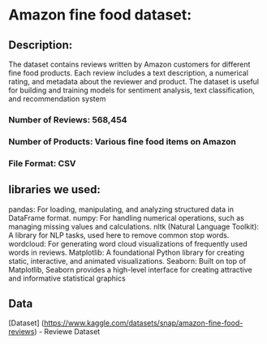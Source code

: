 # Amazon fine food dataset:

## Description:

The dataset contains reviews written by Amazon customers for different fine food products. Each review includes a text description, a numerical rating, and metadata about the reviewer and product. The dataset is useful for building and training models for sentiment analysis, text classification, and recommendation system

### Number of Reviews: 568,454
### Number of Products: Various fine food items on Amazon
### File Format: CSV

## libraries we used:
pandas: For loading, manipulating, and analyzing structured data in DataFrame format.
numpy: For handling numerical operations, such as managing missing values and calculations.
nltk (Natural Language Toolkit): A library for NLP tasks, used here to remove common stop words.
wordcloud: For generating word cloud visualizations of frequently used words in reviews.
Matplotlib: A foundational Python library for creating static, interactive, and animated visualizations.
Seaborn: Built on top of Matplotlib, Seaborn provides a high-level interface for creating attractive and informative statistical graphics

## Data 

[Dataset] (https://www.kaggle.com/datasets/snap/amazon-fine-food-reviews) - Reviewe Dataset
